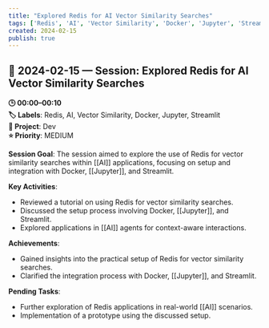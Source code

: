 ```yaml
---
title: "Explored Redis for AI Vector Similarity Searches"
tags: ['Redis', 'AI', 'Vector Similarity', 'Docker', 'Jupyter', 'Streamlit']
created: 2024-02-15
publish: true
---
```


## 📅 2024-02-15 — Session: Explored Redis for AI Vector Similarity Searches

**🕒 00:00–00:10**  
**🏷️ Labels**: Redis, AI, Vector Similarity, Docker, Jupyter, Streamlit  
**📂 Project**: Dev  
**⭐ Priority**: MEDIUM  


**Session Goal**: The session aimed to explore the use of Redis for vector similarity searches within [[AI]] applications, focusing on setup and integration with Docker, [[Jupyter]], and Streamlit.

**Key Activities**: 
- Reviewed a tutorial on using Redis for vector similarity searches.
- Discussed the setup process involving Docker, [[Jupyter]], and Streamlit.
- Explored applications in [[AI]] agents for context-aware interactions.

**Achievements**: 
- Gained insights into the practical setup of Redis for vector similarity searches.
- Clarified the integration process with Docker, [[Jupyter]], and Streamlit.

**Pending Tasks**: 
- Further exploration of Redis applications in real-world [[AI]] scenarios.
- Implementation of a prototype using the discussed setup.
